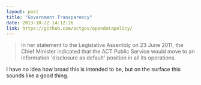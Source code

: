```yaml
---
layout: post
title: "Government Transparency"
date: 2013-10-22 14:12:26
link: https://github.com/actgov/opendatapolicy/
---
```

> In her statement to the Legislative Assembly on 23 June 2011, the Chief Minister indicated that the ACT Public Service would move to an information 'disclosure as default' position in all its operations.

I have no idea how broad this is intended to be, but on the surface this sounds like a good thing.

